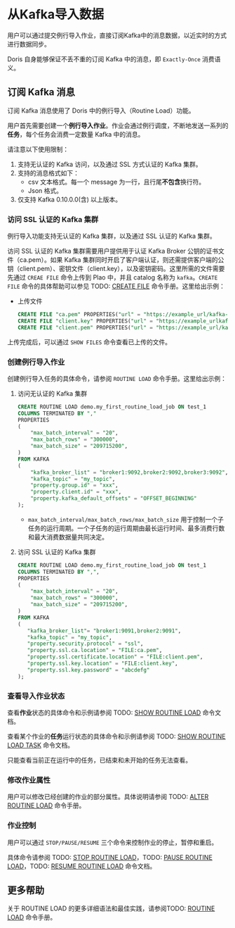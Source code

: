 # 从Kafka导入数据

用户可以通过提交例行导入作业，直接订阅Kafka中的消息数据，以近实时的方式进行数据同步。

Doris 自身能够保证不丢不重的订阅 Kafka 中的消息，即 `Exactly-Once` 消费语义。

## 订阅 Kafka 消息

订阅 Kafka 消息使用了 Doris 中的例行导入（Routine Load）功能。

用户首先需要创建一个**例行导入作业**。作业会通过例行调度，不断地发送一系列的**任务**，每个任务会消费一定数量 Kafka 中的消息。

请注意以下使用限制：

1. 支持无认证的 Kafka 访问，以及通过 SSL 方式认证的 Kafka 集群。
2. 支持的消息格式如下：
   - csv 文本格式。每一个 message 为一行，且行尾**不包含**换行符。
   - Json 格式。
3. 仅支持 Kafka 0.10.0.0(含) 以上版本。

### 访问 SSL 认证的 Kafka 集群

例行导入功能支持无认证的 Kafka 集群，以及通过 SSL 认证的 Kafka 集群。

访问 SSL 认证的 Kafka 集群需要用户提供用于认证 Kafka Broker 公钥的证书文件（ca.pem）。如果 Kafka 集群同时开启了客户端认证，则还需提供客户端的公钥（client.pem）、密钥文件（client.key），以及密钥密码。这里所需的文件需要先通过 `CREAE FILE` 命令上传到 Plao 中，并且 catalog 名称为 `kafka`。`CREATE FILE` 命令的具体帮助可以参见 TODO: [CREATE FILE](../../../sql-manual/sql-reference/Data-Definition-Statements/Create/CREATE-FILE.md) 命令手册。这里给出示例：

- 上传文件

  ```sql
  CREATE FILE "ca.pem" PROPERTIES("url" = "https://example_url/kafka-key/ca.pem", "catalog" = "kafka");
  CREATE FILE "client.key" PROPERTIES("url" = "https://example_urlkafka-key/client.key", "catalog" = "kafka");
  CREATE FILE "client.pem" PROPERTIES("url" = "https://example_url/kafka-key/client.pem", "catalog" = "kafka");
  ```

上传完成后，可以通过 `SHOW FILES` 命令查看已上传的文件。

### 创建例行导入作业

创建例行导入任务的具体命令，请参阅 `ROUTINE LOAD` 命令手册。这里给出示例：

1. 访问无认证的 Kafka 集群

   ```sql
   CREATE ROUTINE LOAD demo.my_first_routine_load_job ON test_1
   COLUMNS TERMINATED BY ","
   PROPERTIES
   (
       "max_batch_interval" = "20",
       "max_batch_rows" = "300000",
       "max_batch_size" = "209715200",
   )
   FROM KAFKA
   (
       "kafka_broker_list" = "broker1:9092,broker2:9092,broker3:9092",
       "kafka_topic" = "my_topic",
       "property.group.id" = "xxx",
       "property.client.id" = "xxx",
       "property.kafka_default_offsets" = "OFFSET_BEGINNING"
   );
   ```
   
   - `max_batch_interval/max_batch_rows/max_batch_size` 用于控制一个子任务的运行周期。一个子任务的运行周期由最长运行时间、最多消费行数和最大消费数据量共同决定。

2. 访问 SSL 认证的 Kafka 集群

   ```sql
   CREATE ROUTINE LOAD demo.my_first_routine_load_job ON test_1
   COLUMNS TERMINATED BY ",",
   PROPERTIES
   (
       "max_batch_interval" = "20",
       "max_batch_rows" = "300000",
       "max_batch_size" = "209715200",
   )
   FROM KAFKA
   (
      "kafka_broker_list"= "broker1:9091,broker2:9091",
      "kafka_topic" = "my_topic",
      "property.security.protocol" = "ssl",
      "property.ssl.ca.location" = "FILE:ca.pem",
      "property.ssl.certificate.location" = "FILE:client.pem",
      "property.ssl.key.location" = "FILE:client.key",
      "property.ssl.key.password" = "abcdefg"
   );
   ```

### 查看导入作业状态

查看**作业**状态的具体命令和示例请参阅 TODO: [SHOW ROUTINE LOAD](../../../sql-manual/sql-reference/Show-Statements/SHOW-ROUTINE-LOAD.md) 命令文档。

查看某个作业的**任务**运行状态的具体命令和示例请参阅 TODO: [SHOW ROUTINE LOAD TASK](../../../sql-manual/sql-reference/Show-Statements/SHOW-ROUTINE-LOAD-TASK.md) 命令文档。

只能查看当前正在运行中的任务，已结束和未开始的任务无法查看。

### 修改作业属性

用户可以修改已经创建的作业的部分属性。具体说明请参阅 TODO: [ALTER ROUTINE LOAD](../../../sql-manual/sql-reference/Data-Manipulation-Statements/Load/ALTER-ROUTINE-LOAD.md) 命令手册。

### 作业控制

用户可以通过 `STOP/PAUSE/RESUME` 三个命令来控制作业的停止，暂停和重启。

具体命令请参阅 TODO: [STOP ROUTINE LOAD](../../../sql-manual/sql-reference/Data-Manipulation-Statements/Load/STOP-ROUTINE-LOAD.md)，TODO: [PAUSE ROUTINE LOAD](../../../sql-manual/sql-reference/Data-Manipulation-Statements/Load/PAUSE-ROUTINE-LOAD.md)，TODO: [RESUME ROUTINE LOAD](../../../sql-manual/sql-reference/Data-Manipulation-Statements/Load/RESUME-ROUTINE-LOAD.md) 命令文档。

## 更多帮助

关于 ROUTINE LOAD 的更多详细语法和最佳实践，请参阅TODO:  [ROUTINE LOAD](../../../sql-manual/sql-reference/Data-Manipulation-Statements/Load/CREATE-ROUTINE-LOAD.md) 命令手册。